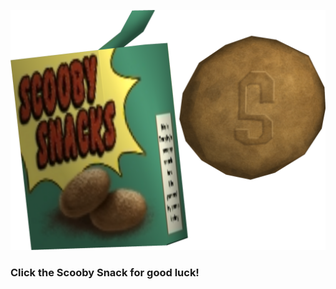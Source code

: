 [![Scooby Snacks](/assets/scoobysnacks.png)](https://www.youtube.com/watch?v=dQw4w9WgXcQ)

### Click the Scooby Snack for good luck!